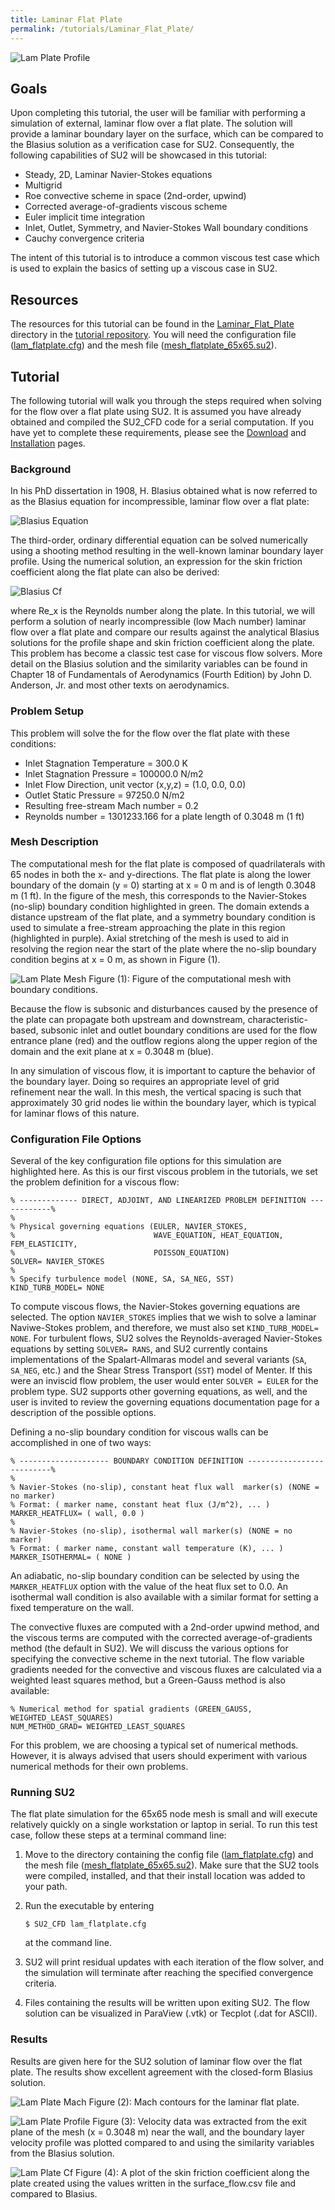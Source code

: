 ```yaml
---
title: Laminar Flat Plate
permalink: /tutorials/Laminar_Flat_Plate/
---
```


![Lam Plate Profile](../../Laminar_Flat_Plate/images/lam_plate_velocity_profile.png)

## Goals

Upon completing this tutorial, the user will be familiar with performing a simulation of external, laminar flow over a flat plate. The solution will provide a laminar boundary layer on the surface, which can be compared to the Blasius solution as a verification case for SU2. Consequently, the following capabilities of SU2 will be showcased in this tutorial:

- Steady, 2D, Laminar Navier-Stokes equations 
- Multigrid
- Roe convective scheme in space (2nd-order, upwind)
- Corrected average-of-gradients viscous scheme
- Euler implicit time integration
- Inlet, Outlet, Symmetry, and Navier-Stokes Wall boundary conditions
- Cauchy convergence criteria

The intent of this tutorial is to introduce a common viscous test case which is used to explain the basics of setting up a viscous case in SU2.

## Resources

The resources for this tutorial can be found in the [Laminar_Flat_Plate](https://github.com/su2code/su2code.github.io/tree/master/Laminar_Flat_Plate) directory in the [tutorial repository](https://github.com/su2code/su2code.github.io/tree/master/). You will need the configuration file ([lam_flatplate.cfg](../../Laminar_Flat_Plate/lam_flatplate.cfg)) and the mesh file ([mesh_flatplate_65x65.su2](../../Laminar_Flat_Plate/mesh_flatplate_65x65.su2)).


## Tutorial

The following tutorial will walk you through the steps required when solving for the flow over a flat plate using SU2. It is assumed you have already obtained and compiled the SU2_CFD code for a serial computation. If you have yet to complete these requirements, please see the [Download](/docs/Download/) and [Installation](/docs/Installation/) pages.

### Background

In his PhD dissertation in 1908, H. Blasius obtained what is now referred to as the Blasius equation for incompressible, laminar flow over a flat plate:

![Blasius Equation](../../Laminar_Flat_Plate/images/blasius.png)

The third-order, ordinary differential equation can be solved numerically using a shooting method resulting in the well-known laminar boundary layer profile. Using the numerical solution, an expression for the skin friction coefficient along the flat plate can also be derived:

![Blasius Cf](../../Laminar_Flat_Plate/images/blasius_cf.png)

where Re_x is the Reynolds number along the plate. In this tutorial, we will perform a solution of nearly incompressible (low Mach number) laminar flow over a flat plate and compare our results against the analytical Blasius solutions for the profile shape and skin friction coefficient along the plate. This problem has become a classic test case for viscous flow solvers. More detail on the Blasius solution and the similarity variables can be found in Chapter 18 of Fundamentals of Aerodynamics (Fourth Edition) by John D. Anderson, Jr. and most other texts on aerodynamics.

### Problem Setup

This problem will solve the for the flow over the flat plate with these conditions:
- Inlet Stagnation Temperature = 300.0 K
- Inlet Stagnation Pressure = 100000.0 N/m2
- Inlet Flow Direction, unit vector (x,y,z) = (1.0, 0.0, 0.0) 
- Outlet Static Pressure = 97250.0 N/m2
- Resulting free-stream Mach number = 0.2
- Reynolds number = 1301233.166 for a plate length of 0.3048 m (1 ft)

### Mesh Description

The computational mesh for the flat plate is composed of quadrilaterals with 65 nodes in both the x- and y-directions. The flat plate is along the lower boundary of the domain (y = 0) starting at x = 0 m and is of length 0.3048 m (1 ft). In the figure of the mesh, this corresponds to the Navier-Stokes (no-slip) boundary condition highlighted in green. The domain extends a distance upstream of the flat plate, and a symmetry boundary condition is used to simulate a free-stream approaching the plate in this region (highlighted in purple). Axial stretching of the mesh is used to aid in resolving the region near the start of the plate where the no-slip boundary condition begins at x = 0 m, as shown in Figure (1).

![Lam Plate Mesh](../../Laminar_Flat_Plate/images/lam_plate_mesh_bcs.png)
Figure (1): Figure of the computational mesh with boundary conditions.

Because the flow is subsonic and disturbances caused by the presence of the plate can propagate both upstream and downstream, characteristic-based, subsonic inlet and outlet boundary conditions are used for the flow entrance plane (red) and the outflow regions along the upper region of the domain and the exit plane at x = 0.3048 m (blue). 

In any simulation of viscous flow, it is important to capture the behavior of the boundary layer. Doing so requires an appropriate level of grid refinement near the wall. In this mesh, the vertical spacing is such that approximately 30 grid nodes lie within the boundary layer, which is typical for laminar flows of this nature.

### Configuration File Options

Several of the key configuration file options for this simulation are highlighted here. As this is our first viscous problem in the tutorials, we set the problem definition for a viscous flow:

```
% ------------- DIRECT, ADJOINT, AND LINEARIZED PROBLEM DEFINITION ------------%
%
% Physical governing equations (EULER, NAVIER_STOKES,
%                               WAVE_EQUATION, HEAT_EQUATION, FEM_ELASTICITY,
%                               POISSON_EQUATION)
SOLVER= NAVIER_STOKES
%
% Specify turbulence model (NONE, SA, SA_NEG, SST)
KIND_TURB_MODEL= NONE
```

To compute viscous flows, the Navier-Stokes governing equations are selected. The option `NAVIER_STOKES` implies that we wish to solve a laminar Naviwe-Stokes problem, and therefore, we must also set `KIND_TURB_MODEL= NONE`. For turbulent flows, SU2 solves the Reynolds-averaged Navier-Stokes equations by setting `SOLVER= RANS`, and SU2 currently contains implementations of the Spalart-Allmaras model and several variants (`SA`, `SA_NEG`, etc.) and the Shear Stress Transport (`SST`) model of Menter. If this were an inviscid flow problem, the user would enter `SOLVER = EULER` for the problem type. SU2 supports other governing equations, as well, and the user is invited to review the governing equations documentation page for a description of the possible options.

Defining a no-slip boundary condition for viscous walls can be accomplished in one of two ways:

```
% -------------------- BOUNDARY CONDITION DEFINITION --------------------------%
%
% Navier-Stokes (no-slip), constant heat flux wall  marker(s) (NONE = no marker)
% Format: ( marker name, constant heat flux (J/m^2), ... )
MARKER_HEATFLUX= ( wall, 0.0 )
%
% Navier-Stokes (no-slip), isothermal wall marker(s) (NONE = no marker)
% Format: ( marker name, constant wall temperature (K), ... )
MARKER_ISOTHERMAL= ( NONE )
```

An adiabatic, no-slip boundary condition can be selected by using the `MARKER_HEATFLUX` option with the value of the heat flux set to 0.0. An isothermal wall condition is also available with a similar format for setting a fixed temperature on the wall.

The convective fluxes are computed with a 2nd-order upwind method, and the viscous terms are computed with the corrected average-of-gradients method (the default in SU2). We will discuss the various options for specifying the convective scheme in the next tutorial. The flow variable gradients needed for the convective and viscous fluxes are calculated via a weighted least squares method, but a Green-Gauss method is also available: 

```
% Numerical method for spatial gradients (GREEN_GAUSS, WEIGHTED_LEAST_SQUARES)
NUM_METHOD_GRAD= WEIGHTED_LEAST_SQUARES
```

For this problem, we are choosing a typical set of numerical methods. However, it is always advised that users should experiment with various numerical methods for their own problems. 

### Running SU2

The flat plate simulation for the 65x65 node mesh is small and will execute relatively quickly on a single workstation or laptop in serial. To run this test case, follow these steps at a terminal command line:
 1. Move to the directory containing the config file ([lam_flatplate.cfg](https://github.com/su2code/SU2/tree/master/TestCases/navierstokes/flatplate)) and the mesh file ([mesh_flatplate_65x65.su2](https://github.com/su2code/TestCases/tree/master/navierstokes/flatplate)). Make sure that the SU2 tools were compiled, installed, and that their install location was added to your path.
 2. Run the executable by entering 
 
    ```
    $ SU2_CFD lam_flatplate.cfg
    ```
 
    at the command line. 
 3. SU2 will print residual updates with each iteration of the flow solver, and the simulation will terminate after reaching the specified convergence criteria.
 4. Files containing the results will be written upon exiting SU2. The flow solution can be visualized in ParaView (.vtk) or Tecplot (.dat for ASCII).

### Results

Results are given here for the SU2 solution of laminar flow over the flat plate. The results show excellent agreement with the closed-form Blasius solution.

![Lam Plate Mach](../../Laminar_Flat_Plate/images/lam_plate_mach.png)
Figure (2): Mach contours for the laminar flat plate.

![Lam Plate Profile](../../Laminar_Flat_Plate/images/lam_plate_velocity_profile.png)
Figure (3):  Velocity data was extracted from the exit plane of the mesh (x = 0.3048 m) near the wall, and the boundary layer velocity profile was plotted compared to and using the similarity variables from the Blasius solution.

![Lam Plate Cf](../../Laminar_Flat_Plate/images/lam_plate_skin_friction.png)
Figure (4): A plot of the skin friction coefficient along the plate created using the values written in the surface_flow.csv file and compared to Blasius.
